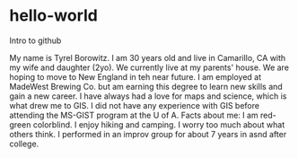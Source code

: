 # hello-world
Intro to github

My name is Tyrel Borowitz. 
I am 30 years old and live in Camarillo, CA with my wife and daughter (2yo). We currently live at my parents' house. 
We are hoping to move to New England in teh near future.
I am employed at MadeWest Brewing Co. but am earning this degree to learn new skills and gain a new career. 
I have always had a love for maps and science, which is what drew me to GIS. I did not have any experience with GIS before attending the MS-GIST program at the U of A. 
Facts about me: 
I am red-green colorblind.
I enjoy hiking and camping. 
I worry too much about what others think. 
I performed in an improv group for about 7 years in asnd after college. 

